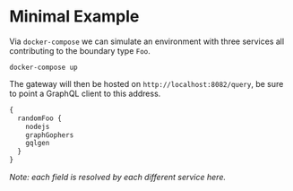 # Minimal Example
Via `docker-compose` we can simulate an environment with three services all contributing to the boundary type `Foo`.

```
docker-compose up
```

The gateway will then be hosted on `http://localhost:8082/query`, be sure to point a GraphQL client to this address.

```graphql
{
  randomFoo {
    nodejs
    graphGophers
    gqlgen
  }
}
```

_Note: each field is resolved by each different service here._
